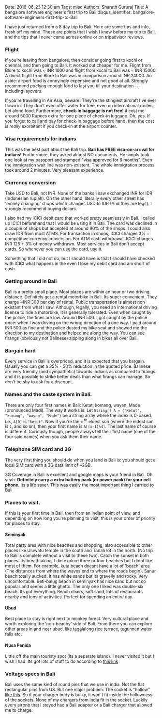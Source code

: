 Date: 2016-06-23 12:30 am
Tags: misc
Authors: Sharath Gururaj
Title: A bangalore software engineer's first trip to Bali
disqus_identifier: bangalore-software-engineers-first-trip-to-Bali

I have just returned from a 8 day trip to Bali. Here are some tips and info, fresh off my mind. These are points that I wish I knew before my trip to Bali, and the tips that I never came across online or on tripadvisor reviews.

### Flight
If you're leaving from bangalore, then consider going first to kochi or chennai, and then going to Bali. It worked out cheaper for me. Flight from Blore to kochi was ~ INR 1000 and flight from kochi to Bali was ~ INR 15000. A direct flight from Blore to Bali was in comparison around INR 24000. An aside: airport food is annoyingly expensive and not good at all. Strongly recommend *packing* enough food to last you till your destination --- including layovers. 

If you're travelling in Air Asia, beware! They're the stingiest aircraft I've ever flown in. They don't even offer water for free, even on international routes. Let alone food. Furthermore, **check-in baggage is not free!** it cost me around 5000 Rupees extra for one piece of check-in luggage. Oh, yes. If you forget to call and pay for check-in baggage before hand, then the cost is *really* exorbitant if you check-in at the airport counter.

### Visa requirements for indians
This was the best part about the Bali trip. **Bali has FREE visa-on-arrival for indians!** Furthermore, they asked almost NO documents. He simply took one look at my passport and stamped "visa approved for 6 months". Even the immigration wait line was non-existent. The whole immigration process took around 2 minutes. Very pleasant experience.

### Currency conversion
Take USD to Bali, not INR. None of the banks I saw exchanged INR for IDR (Indonesian rupiah). On the other hand, literally every other street has 'money changing' shops which changes USD to IDR (And they are legit). I strongly recommend buying dollars. 

I also had my ICICI debit card that worked pretty seamlessly in Bali. I called up ICICI beforehand that I would be using it in Bali. The card was declined in a couple of shops but accepted at around 90% of the shops. I could also draw IDR from most ATMS. For transaction in shops, ICICI charges 3% + competitive currency conversion. For ATM cash withdrawal, ICICI charges INR 125 + 3% of money withdrawn. Most services in Bali don't accept cards. So whenever you can use the card, use it.

Something that I did not do, but I should have is that I should have checked with ICICI what happens in the even I lose my debit card and am short of cash. 

### Getting around in Bali
Bali is a pretty small place. Most places are within an hour or two driving distance. Definitely get a rental motorbike in Bali. Its super convenient. They charge ~INR 300 per day of rental. Public transportation is almost non existant from what I saw. Although, legally, you need an international driving license to ride a motorbike, It is generally tolerated. Even when caught by the police, the fines are low. Around INR 500. I got caught by the police once: when I was driving on the
wrong direction of a one way. I paid around INR 500 as fine and the police dusted my bike seat and showed me the direction to my destination and helped me along the way. You can see firangs (obviously not Balinese) zipping along in bikes all over Bali. 

### Bargain hard
Every service in Bali is overpriced, and it is expected that you bargain. Usually you can get a 35% - 50% reduction in the quoted price. Balinese are very friendly (and sympathetic) towards indians as compared to firangs and it is possible to strike better deals than what firangs can manage. So don't be shy to ask for a discount. 

### Names and the caste system in Bali.
There are only four first names in Bali: Ketut, komang, wayan, Made (pronounced Madi). The way it works is:
Let `String[] A = {"Ketut", "komang", "wayan", "Made"}` be a string array where the index is 0-based. i.e., `A[0]` is `"ketut"`. Now if you're the `x` <sup>th</sup> eldest son (where the eldest son is `1`, and so on), then your first name is `A[(x-1)%4]`. The last name of course is different. Curiously though, people always tell their first name (one of the four said names) when you ask them their name. 

### Telephone SIM card and 3G
The very first thing you should do when you land is Bali is: you should get a local SIM card with a 3G data limit of ~2GB.

3G Coverage in Bali is excellent and google maps is your friend in Bali. Oh yeah. **Definitely carry a extra battery pack (or power pack) for your cell phone**. Its a life saver. This was easily the most important thing I carried to Bali

### Places to visit. 
If this is your first time in Bali, then from an indian point of view, and depending on how long you're planning to visit, this is your order of priority for places to stay. 

#### Seminyak
Total party area with nice beaches and shopping, also accessible to other places like Uluwatu temple in the south and Tanah lot in the north. (No trip to Bali is complete without a visit to these two). Catch the sunset in both places. Its breathtaking. I did explore three or four beaches but I didnt like most of them. For example, kuta beach doesnt have a lot of 'beach' area (The distances from where the waves end to where the roads begin). Sanur beach totally sucked. It has white sands but
its gravelly and rocky. Very uncomfortable. Beti-balug beach in seminyak has nice sand but not so popular and seems a little ghetto. The only one I liked was double-six beach. Its got everything. Beach chairs, soft sand, lots of restaurants nearby and tons of activities. Perfect for spending an entire day.

#### Ubud
Best place to stay is right next to monkey forest. Very cultural place and worth exploring the 'non-beachy' side of Bali. From there you can explore other areas in and near ubud, like tagalalong rice terrace, tegunnen water falls etc.

#### Nusa Penida
Little off the main touristy spot (its a separate island). I never visited it but I wish I had. Its got lots of stuff to do according to [this link](https://indonesia.tripcanvas.co/bali/unique-places-in-bali/page/3/)

### Voltage specs in Bali
Bali uses the same kind of round pins that we use in india. Not the flat rectangular pins from US. But one major problem: The socket is "hollow" [like this](https://www.tripadvisor.com/LocationPhotoDirectLink-g1465999-d1539040-i79297910-The_Wangsa_Private_Estate-Tanjung_Benoa_Nusa_Dua_Peninsula_Bali.html). So if your charger body is bulky, it won't fit inside the hollowness of the sockets. None of my chargers from india fit in the socket. Luckily every airbnb that I stayed had a Bali adapter
or a Bali charger that allowed me to charge.
